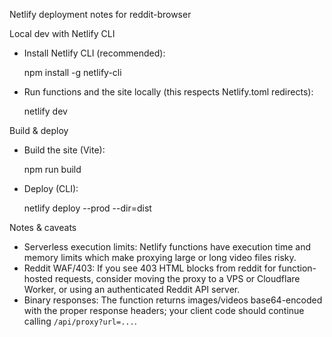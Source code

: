 Netlify deployment notes for reddit-browser

Local dev with Netlify CLI

- Install Netlify CLI (recommended):

  npm install -g netlify-cli

- Run functions and the site locally (this respects Netlify.toml redirects):

  netlify dev

Build & deploy

- Build the site (Vite):

  npm run build

- Deploy (CLI):

  netlify deploy --prod --dir=dist

Notes & caveats

- Serverless execution limits: Netlify functions have execution time and memory limits which make proxying large or long video files risky.
- Reddit WAF/403: If you see 403 HTML blocks from reddit for function-hosted requests, consider moving the proxy to a VPS or Cloudflare Worker, or using an authenticated Reddit API server.
- Binary responses: The function returns images/videos base64-encoded with the proper response headers; your client code should continue calling `/api/proxy?url=...`.
